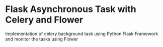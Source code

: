 # Flask Asynchronous Task with Celery and Flower
Implementation of celery background task using Python Flask Framework and monitor the tasks using Flower
